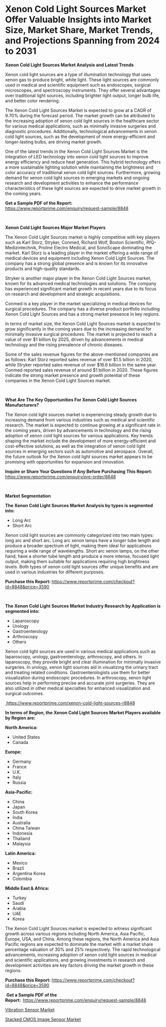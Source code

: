 <p><h1>Xenon Cold Light Sources Market Offer Valuable Insights into Market Size, Market Share, Market Trends, and Projections Spanning from 2024 to 2031</h1></p><p><strong>Xenon Cold Light Sources Market Analysis and Latest Trends</strong></p>
<p><p>Xenon cold light sources are a type of illumination technology that uses xenon gas to produce bright, white light. These light sources are commonly used in medical and scientific equipment such as endoscopes, surgical microscopes, and spectroscopy instruments. They offer several advantages over traditional light sources, including brighter light output, longer bulb life, and better color rendering.</p><p>The Xenon Cold Light Sources Market is expected to grow at a CAGR of 9.70% during the forecast period. The market growth can be attributed to the increasing adoption of xenon cold light sources in the healthcare sector for various medical applications, such as minimally invasive surgeries and diagnostic procedures. Additionally, technological advancements in xenon cold light sources, such as the development of more energy-efficient and longer-lasting bulbs, are driving market growth.</p><p>One of the latest trends in the Xenon Cold Light Sources Market is the integration of LED technology into xenon cold light sources to improve energy efficiency and reduce heat generation. This hybrid technology offers a more sustainable lighting solution while maintaining the brightness and color accuracy of traditional xenon cold light sources. Furthermore, growing demand for xenon cold light sources in emerging markets and ongoing research and development activities to enhance the performance characteristics of these light sources are expected to drive market growth in the coming years.</p></p>
<p><strong>Get a Sample PDF of the Report:&nbsp;</strong> <a href="https://www.reportprime.com/enquiry/request-sample/8848">https://www.reportprime.com/enquiry/request-sample/8848</a></p>
<p>&nbsp;</p>
<p><strong>Xenon Cold Light Sources Major Market Players</strong></p>
<p><p>The Xenon Cold Light Sources market is highly competitive with key players such as Karl Storz, Stryker, Conmed, Richard Wolf, Boston Scientific, RfQ-Medizintechnik, Proline Electro Medical, and SonoScape dominating the market. Karl Storz is a leading player in the market offering a wide range of medical devices and equipment including Xenon Cold Light Sources. The company has a strong global presence and is known for its innovative products and high-quality standards.</p><p>Stryker is another major player in the Xenon Cold Light Sources market, known for its advanced medical technologies and solutions. The company has experienced significant market growth in recent years due to its focus on research and development and strategic acquisitions.</p><p>Conmed is a key player in the market specializing in medical devices for surgical procedures. The company has a diverse product portfolio including Xenon Cold Light Sources and has a strong market presence in key regions.</p><p>In terms of market size, the Xenon Cold Light Sources market is expected to grow significantly in the coming years due to the increasing demand for minimally invasive surgical procedures. The market is projected to reach a value of over $1 billion by 2025, driven by advancements in medical technology and the rising prevalence of chronic diseases.</p><p>Some of the sales revenue figures for the above-mentioned companies are as follows: Karl Storz reported sales revenue of over $1.5 billion in 2020, while Stryker reported sales revenue of over $16.6 billion in the same year. Conmed reported sales revenue of around $1 billion in 2020. These figures indicate the strong market presence and growth potential of these companies in the Xenon Cold Light Sources market.</p></p>
<p>&nbsp;</p>
<p><strong>What Are The Key Opportunities For Xenon Cold Light Sources Manufacturers?</strong></p>
<p><p>The Xenon cold light sources market is experiencing steady growth due to increasing demand from various industries such as medical and scientific research. The market is expected to continue growing at a significant rate in the coming years, driven by advancements in technology and the rising adoption of xenon cold light sources for various applications. Key trends shaping the market include the development of more energy-efficient and cost-effective solutions, as well as the integration of xenon cold light sources in emerging sectors such as automotive and aerospace. Overall, the future outlook for the Xenon cold light sources market appears to be promising with opportunities for expansion and innovation.</p></p>
<p><strong>Inquire or Share Your Questions If Any Before Purchasing This Report:</strong> <a href="https://www.reportprime.com/enquiry/pre-order/8848">https://www.reportprime.com/enquiry/pre-order/8848</a></p>
<p>&nbsp;</p>
<p><strong>Market Segmentation</strong></p>
<p><strong>The Xenon Cold Light Sources Market Analysis by types is segmented into:</strong></p>
<p><ul><li>Long Arc</li><li>Short Arc</li></ul></p>
<p><p>Xenon cold light sources are commonly categorized into two main types: long arc and short arc. Long arc xenon lamps have a longer tube length and produce a broader spectrum of light, making them ideal for applications requiring a wide range of wavelengths. Short arc xenon lamps, on the other hand, have a shorter tube length and produce a more intense, focused light output, making them suitable for applications requiring high brightness levels. Both types of xenon cold light sources offer unique benefits and are used in various industries for different purposes.</p></p>
<p><strong>Purchase this Report:&nbsp;</strong><a href="https://www.reportprime.com/checkout?id=8848&price=3590">https://www.reportprime.com/checkout?id=8848&price=3590</a></p>
<p>&nbsp;</p>
<p><strong>The Xenon Cold Light Sources Market Industry Research by Application is segmented into:</strong></p>
<p><ul><li>Laparoscopy</li><li>Urology</li><li>Gastroenterology</li><li>Arthroscopy</li><li>Others</li></ul></p>
<p><p>Xenon cold light sources are used in various medical applications such as laparoscopy, urology, gastroenterology, arthroscopy, and others. In laparoscopy, they provide bright and clear illumination for minimally invasive surgeries. In urology, xenon light sources aid in visualizing the urinary tract and treating related conditions. Gastroenterologists use them for better visualization during endoscopic procedures. In arthroscopy, xenon light sources help in performing precise and accurate joint surgeries. They are also utilized in other medical specialties for enhanced visualization and surgical outcomes.</p></p>
<p><a href="https://www.reportprime.com/xenon-cold-light-sources-r8848">&nbsp;https://www.reportprime.com/xenon-cold-light-sources-r8848</a></p>
<p><strong>In terms of Region, the Xenon Cold Light Sources Market Players available by Region are:</strong></p>
<p>
    <p> <strong> North America: </strong>
        <ul>
            <li>United States</li>
            <li>Canada</li>
        </ul>
        </p> 
    <p> <strong> Europe: </strong>
        <ul>
            <li>Germany</li>
            <li>France</li>
            <li>U.K.</li>
            <li>Italy</li>
            <li>Russia</li>
        </ul>
        </p> 
    <p> <strong> Asia-Pacific: </strong>
        <ul>
            <li>China</li>
            <li>Japan</li>
            <li>South Korea</li>
            <li>India</li>
            <li>Australia</li>
            <li>China Taiwan</li>
            <li>Indonesia</li>
            <li>Thailand</li>
            <li>Malaysia</li>
        </ul>
        </p> 
    <p> <strong> Latin America: </strong>
        <ul>
            <li>Mexico</li>
            <li>Brazil</li>
            <li>Argentina Korea</li>
            <li>Colombia</li>
        </ul>
        </p> 
    <p> <strong> Middle East & Africa: </strong>
        <ul>
            <li>Turkey</li>
            <li>Saudi</li>
            <li>Arabia</li>
            <li>UAE</li>
            <li>Korea</li>
        </ul>
    </p>
    </p>
<p><p>The Xenon Cold Light Sources market is expected to witness significant growth across various regions including North America, Asia Pacific, Europe, USA, and China. Among these regions, the North America and Asia Pacific regions are expected to dominate the market with a market share percentage valuation of 30% and 25% respectively. The rapid technological advancements, increasing adoption of xenon cold light sources in medical and scientific applications, and growing investments in research and development activities are key factors driving the market growth in these regions.</p></p>
<p><strong>Purchase this Report: </strong><a href="https://www.reportprime.com/checkout?id=8848&price=3590">https://www.reportprime.com/checkout?id=8848&price=3590</a></p>
<p>&nbsp;<strong>Get a Sample PDF of the Report:&nbsp;&nbsp;</strong><a href="https://www.reportprime.com/enquiry/request-sample/8848">https://www.reportprime.com/enquiry/request-sample/8848</a></p>
<p><strong></strong></p>
<p><p><a href="https://full-wildebeest-80b.notion.site/Vibration-Sensor-Market-The-Key-To-Successful-Business-Strategy-Forecast-Till-2031-e6abcbbd63a540d6a0fc634bf8801b48">Vibration Sensor Market</a></p><p><a href="https://flame-sidecar-702.notion.site/Stacked-CMOS-Image-Sensor-Market-Research-Report-Its-History-and-Forecast-2024-to-2031-7b9cef89c8314031965031795fe6bd37">Stacked CMOS Image Sensor Market</a></p></p>